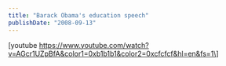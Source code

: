 ```yaml
---
title: "Barack Obama's education speech"
publishDate: "2008-09-13"
---
```


\[youtube https://www.youtube.com/watch?v=AGcr1UZpBfA&color1=0xb1b1b1&color2=0xcfcfcf&hl=en&fs=1\]
